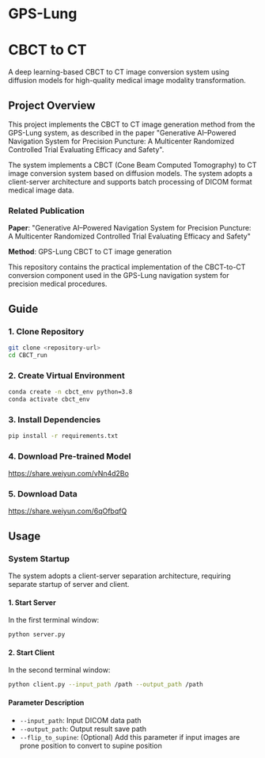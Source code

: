 # GPS-Lung

# CBCT to CT

A deep learning-based CBCT to CT image conversion system using diffusion models for high-quality medical image modality transformation.

## Project Overview

This project implements the CBCT to CT image generation method from the GPS-Lung system, as described in the paper "Generative AI–Powered Navigation System for Precision Puncture: A Multicenter Randomized Controlled Trial Evaluating Efficacy and Safety". 

The system implements a CBCT (Cone Beam Computed Tomography) to CT image conversion system based on diffusion models. The system adopts a client-server architecture and supports batch processing of DICOM format medical image data.

### Related Publication

**Paper**: "Generative AI–Powered Navigation System for Precision Puncture: A Multicenter Randomized Controlled Trial Evaluating Efficacy and Safety"

**Method**: GPS-Lung CBCT to CT image generation

This repository contains the practical implementation of the CBCT-to-CT conversion component used in the GPS-Lung navigation system for precision medical procedures.

## Guide

### 1. Clone Repository

```bash
git clone <repository-url>
cd CBCT_run
```

### 2. Create Virtual Environment

```bash
conda create -n cbct_env python=3.8
conda activate cbct_env
```

### 3. Install Dependencies

```bash
pip install -r requirements.txt
```

### 4. Download Pre-trained Model

https://share.weiyun.com/vNn4d2Bo


### 5. Download Data

https://share.weiyun.com/6qOfbqfQ



## Usage

### System Startup

The system adopts a client-server separation architecture, requiring separate startup of server and client.

#### 1. Start Server

In the first terminal window:

```bash
python server.py
```


#### 2. Start Client

In the second terminal window:

```bash
python client.py --input_path /path --output_path /path 
```

#### Parameter Description

- `--input_path`: Input DICOM data path
- `--output_path`: Output result save path
- `--flip_to_supine`: (Optional) Add this parameter if input images are prone position to convert to supine position
